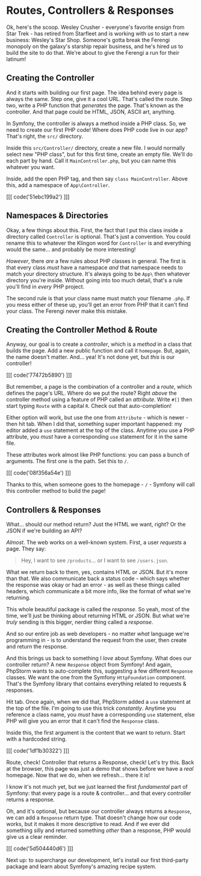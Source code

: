 # Routes, Controllers & Responses

Ok, here's the scoop. Wesley Crusher - everyone's favorite ensign from Star Trek -
has retired from Starfleet and is working with *us* to start a new business: Wesley's
Star Shop. Someone's gotta break the Ferengi monopoly on the galaxy's starship repair
business, and he's hired *us* to build the site to do that. We're about to give
the Ferengi a run for their latinum!

## Creating the Controller

And it starts with building our first page. The idea behind every page is always the
same. Step one, give it a cool URL. That's called the route. Step two, write a PHP
function that *generates* the page. That's known as the controller. And that
page could be HTML, JSON, ASCII art, anything.

In Symfony, the controller is always a method inside a PHP class. So, we need to
create our first PHP code! Where does PHP code live in our app? That's right, the
`src/` directory.

Inside this `src/Controller/` directory, create a new file. I would normally select
new "PHP class", but for this first time, create an empty file. We'll do each
part by hand. Call it `MainController.php`, but you can name this whatever you want.

Inside, add the open PHP tag, and then say `class MainController`. Above this, add
a namespace of `App\Controller`.

[[[ code('51ebc199a2') ]]]

## Namespaces & Directories

Okay, a few things about this. First, the fact that I put this class inside
a directory called `Controller` is optional. That's just a convention. You
could rename this to whatever the Klingon word for `Controller` is and everything
would the same... and probably be more interesting!

*However*, there *are* a few rules about PHP classes in general. The first is that
every class *must* have a namespace *and* that namespace needs to match your
directory structure. It's always going to be `App\` then whatever directory you're
inside. Without going into too much detail, that's a rule you'll find in *every*
PHP project.

The second rule is that your class name must match your filename `.php`. If you
mess either of these up, you'll get an error from PHP that it can't find your class.
The Ferengi never make this mistake.

## Creating the Controller Method & Route

Anyway, our goal is to create a *controller*, which is a *method* in a class
that builds the page. Add a new public function and call it `homepage`. But, again,
the name doesn't matter. And... yea! It's not done yet, but *this* is our controller!

[[[ code('77472b5890') ]]]

But remember, a page is the combination of a controller and a *route*, which defines
the page's URL. Where do we put the route? Right *above* the controller method
using a feature of PHP called an *attribute*. Write `#[]` then start typing
`Route` with a capital `R`. Check out that auto-completion!

Either option will work, but use the one from `Attribute` - which is newer - then
hit tab. When I did that, something super important happened: my editor added a
`use` statement at the top of the class. Anytime you use a PHP attribute, you
*must* have a corresponding `use` statement for it in the same file.

These attributes work almost like PHP functions: you can pass a bunch of
arguments. The first one is the path. Set this to `/`.

[[[ code('08f356a54e') ]]]

Thanks to this, when someone goes to the homepage - `/` - Symfony will call this
controller method to build the page!

## Controllers & Responses

What... should our method return? Just the HTML we want, right? Or the JSON
if we're building an API?

*Almost*. The web works on a well-known system. First, a user *requests* a page.
They say:

> Hey, I want to see `/products`... or I want to see `/users.json`.

What we return back to them, yes, contains HTML or JSON. But it's more than that.
We also communicate back a status code - which says whether the response was
okay or had an error - as well as these things called headers, which communicate
a bit more info, like the format of what we're returning.

This whole beautiful package is called the *response*. So yeah, most of the time,
we'll just be thinking about returning HTML or JSON. But what we're *truly* sending
is this bigger, nerdier thing called a *response*.

And so our entire job as web developers - no matter *what* language
we're programming in - is to understand the request from the user, then create and
return the response.

And this brings us back to something I *love* about Symfony. What does our controller
return? A new `Response` object from Symfony! And again, PhpStorm wants to
auto-complete this, suggesting a few different `Response` classes. We want the one
from the Symfony `HttpFoundation` component. That's the Symfony library that contains
everything related to requests & responses.

Hit tab. Once again, when we did that, PhpStorm added a `use` statement at the top
of the file. I'm going to use this trick *constantly*. Anytime you reference a class
name, you *must* have a corresponding `use` statement, else PHP will give you an
error that it can't find the `Response` class.

Inside this, the first argument is the content that we want to return.
Start with a hardcoded string.

[[[ code('1df1b30322') ]]]

Route, check! Controller that returns a Response, check! Let's try this. Back at
the browser, this page was just a demo that shows before we have a *real* homepage.
Now that we do, when we refresh... there it is!

I know it's not much yet, but we just learned the first *fundamental* part of
Symfony: that every page is a route & controller... and that every controller returns
a response.

Oh, and it's optional, but because our controller always returns a `Response`, we
can add a `Response` return type. That doesn't change how our code works, but it
makes it more descriptive to read. And if we ever did something silly and returned
something *other* than a response, PHP would give us a clear reminder.

[[[ code('5d504440d6') ]]]

Next up: to supercharge our development, let's install our first third-party
package and learn about Symfony's amazing recipe system.
